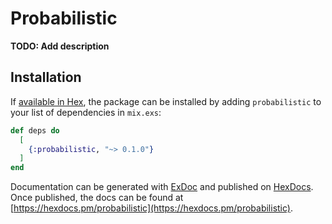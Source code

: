 # Probabilistic

**TODO: Add description**

## Installation

If [available in Hex](https://hex.pm/docs/publish), the package can be installed
by adding `probabilistic` to your list of dependencies in `mix.exs`:

```elixir
def deps do
  [
    {:probabilistic, "~> 0.1.0"}
  ]
end
```

Documentation can be generated with [ExDoc](https://github.com/elixir-lang/ex_doc)
and published on [HexDocs](https://hexdocs.pm). Once published, the docs can
be found at [https://hexdocs.pm/probabilistic](https://hexdocs.pm/probabilistic).

